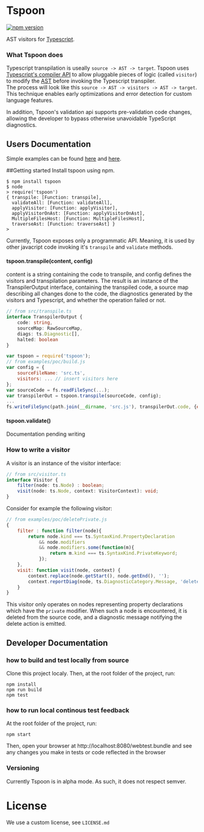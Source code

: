 # Tspoon
[![npm version](https://badge.fury.io/js/tspoon.svg)](https://badge.fury.io/js/tspoon)

AST visitors for [Typescript](https://github.com/Microsoft/TypeScript).
### What Tspoon does

Typescript transpilation is useally `source -> AST -> target`. Tspoon uses [Typescript's compiler API](https://github.com/Microsoft/TypeScript/wiki/Using-the-Compiler-API) to allow pluggable pieces of logic (called `visitor`) to modify the [AST](https://en.wikipedia.org/wiki/Abstract_syntax_tree) before invoking the Typescript transpiler.  
The process will look like this `source -> AST -> visitors -> AST -> target`. This technique enables early optimizations and error detection for custom language features.

In addition, Tspoon's validation api supports pre-validation code changes, allowing the developer to bypass otherwise unavoidable TypeScript diagnostics.


## Users Documentation
Simple examples can be found [here](https://github.com/wix/tspoon/tree/master/examples/poc) and [here](https://github.com/wix/tspoon/tree/master/examples/readme).

##Getting started
 Install tspoon using npm.
 
 ```
 $ npm install tspoon
 $ node 
 > require('tspoon')
 { transpile: [Function: transpile],
   validateAll: [Function: validateAll],
   applyVisitor: [Function: applyVisitor],
   applyVisitorOnAst: [Function: applyVisitorOnAst],
   MultipleFilesHost: [Function: MultipleFilesHost],
   traverseAst: [Function: traverseAst] }
 > 
 ```

Currently, Tspoon exposes only a programmatic API. Meaning, it is used by other javacript code invoking it's ```transpile``` and ```validate``` methods.
#### tspoon.transpile(content, config)
content is a string containing the code to transpile, and config defines the visitors and transpilation parameters.
The result is an instance of the TranspilerOutput interface, containing the transpiled code, a source map describing all changes done to the code, the diagnostics generated by the visitors and Typescript, and whether the operation failed or not.
```typescript
// from src/transpile.ts
interface TranspilerOutput {
	code: string,
	sourceMap: RawSourceMap,
	diags: ts.Diagnostic[],
	halted: boolean
}
```

```javascript
var tspoon = require('tspoon');
// from examples/poc/build.js
var config = {
    sourceFileName: 'src.ts',
    visitors: ... // insert visitors here
};
var sourceCode = fs.readFileSync(...);
var transpilerOut = tspoon.transpile(sourceCode, config);
...
fs.writeFileSync(path.join(__dirname, 'src.js'), transpilerOut.code, {encoding:'utf8'});
```
#### tspoon.validate()
Documentation pending writing

### How to write a visitor
A visitor is an instance of the visitor interface:
```typescript
// from src/visitor.ts
interface Visitor {
	filter(node: ts.Node) : boolean;
	visit(node: ts.Node, context: VisitorContext): void;
}
```
Consider for example the following visitor:
```javascript
// from examples/poc/deletePrivate.js
{
	filter : function filter(node){
		return node.kind === ts.SyntaxKind.PropertyDeclaration
			&& node.modifiers
			&& node.modifiers.some(function(m){
				return m.kind === ts.SyntaxKind.PrivateKeyword;
			});
	},
	visit: function visit(node, context) {
		context.replace(node.getStart(), node.getEnd(), '');
		context.reportDiag(node, ts.DiagnosticCategory.Message, 'deleted field "' + node.getText()+'"', false);
	}
}
```
This visitor only operates on nodes representing property declarations which have the ```private``` modifier. When such a node is encountered, it is deleted from the source code, and a diagnostic message notifying the delete action is emitted.
## Developer Documentation

### how to build and test locally from source
Clone this project localy.
Then, at the root folder of the project, run:
```shell
npm install
npm run build
npm test
```
### how to run local continous test feedback
At the root folder of the project, run:
```shell
npm start
```
Then, open your browser at http://localhost:8080/webtest.bundle
and see any changes you make in tests or code reflected in the browser

### Versioning
Currently Tspoon is in alpha mode. As such, it does not respect semver.

# License
We use a custom license, see ```LICENSE.md```

